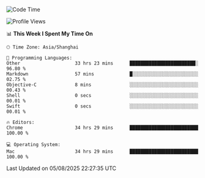 <!--START_SECTION:waka-->
![Code Time](http://img.shields.io/badge/Code%20Time-4%2C302%20hrs%2051%20mins-blue)

![Profile Views](http://img.shields.io/badge/Profile%20Views-0-blue)

📊 **This Week I Spent My Time On** 

```text
🕑︎ Time Zone: Asia/Shanghai

💬 Programming Languages: 
Other                    33 hrs 23 mins      ████████████████████████░   96.80 % 
Markdown                 57 mins             █░░░░░░░░░░░░░░░░░░░░░░░░   02.75 % 
Objective-C              8 mins              ░░░░░░░░░░░░░░░░░░░░░░░░░   00.43 % 
Shell                    0 secs              ░░░░░░░░░░░░░░░░░░░░░░░░░   00.01 % 
Swift                    0 secs              ░░░░░░░░░░░░░░░░░░░░░░░░░   00.01 % 

🔥 Editors: 
Chrome                   34 hrs 29 mins      █████████████████████████   100.00 % 

💻 Operating System: 
Mac                      34 hrs 29 mins      █████████████████████████   100.00 % 
```


 Last Updated on 05/08/2025 22:27:35 UTC
<!--END_SECTION:waka-->